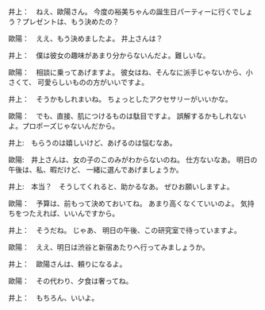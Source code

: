 井上：　ねえ、歐陽さん。
今度の裕美ちゃんの誕生日パーティーに行くでしょう？プレゼントは、もう決めたの？

歐陽：　ええ、もう決めましたよ。
井上さんは？

井上：　僕は彼女の趣味があまり分からないんだよ。難しいな。

歐陽：　相談に乗ってあげますよ。
彼女はね、そんなに派手じゃないから、小さくて、
可愛らしいものの方がいいですよ。

井上：　そうかもしれまいね。
ちょっとしたアクセサリーがいいかな。

歐陽：　でも、直接、肌につけるものは駄目ですよ。
誤解するかもしれないよ。プロポーズじゃないんだから。

井上:　もらうのは嬉しいけど、あげるのは悩むなあ。

歐陽:　井上さんは、女の子のこのみがわからないのね。
仕方ないなあ。
明日の午後は、私、暇だけど、
一緒に選んであげましょうか。

井上:　本当？　そうしてくれると、助かるなあ。
ぜひお願いしますよ。

歐陽：　予算は、前もって決めておいてね。
あまり高くなくていいのよ。
気持ちをつたえれば、いいんですから。

井上：　そうだね。
じゃあ、
明日の午後、この研究室で待っていますよ。

歐陽：　ええ、明日は渋谷と新宿あたりへ行ってみましょうか。

井上：　歐陽さんは、頼りになるよ。

歐陽：　その代わり、夕食は奢ってね。

井上：　もちろん、いいよ。
